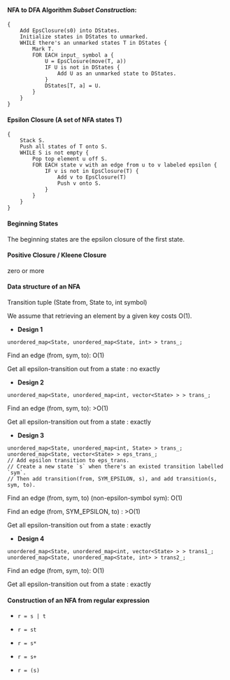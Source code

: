 
#### NFA to DFA Algorithm *Subset Construction*: 
```
{
    Add EpsClosure(s0) into DStates.
    Initialize states in DStates to unmarked.
    WHILE there's an unmarked states T in DStates {
        Mark T.
        FOR EACH input_ symbol a {
            U = EpsClosure(move(T, a))
            IF U is not in DStates {
                Add U as an unmarked state to DStates.
            }
            DStates[T, a] = U.
        }
    }
}
```

#### Epsilon Closure (A set of NFA states T)
```
{
    Stack S.
    Push all states of T onto S.
    WHILE S is not empty {
        Pop top element u off S.
        FOR EACH state v with an edge from u to v labeled epsilon {
            IF v is not in EpsClosure(T) {
                Add v to EpsClosure(T)
                Push v onto S.
            }
        }
    }
}
```

#### Beginning States
 
The beginning states are the epsilon closure of the first state.

#### Positive Closure / Kleene Closure

zero or more

#### Data structure of an NFA

Transition tuple (State from, State to, int symbol)

We assume that retrieving an element by a given key costs O(1).

+ **Design 1**
```
unordered_map<State, unordered_map<State, int> > trans_;
```

Find an edge (from, sym, to): O(1)

Get all epsilon-transition out from a state : no exactly

+ **Design 2**
```
unordered_map<State, unordered_map<int, vector<State> > > trans_;
```

Find an edge (from, sym, to): >O(1)

Get all epsilon-transition out from a state : exactly

+ **Design 3**

```
unordered_map<State, unordered_map<int, State> > trans_;
unordered_map<State, vector<State> > eps_trans_;
// Add epsilon transition to eps_trans.
// Create a new state `s` when there's an existed transition labelled `sym`.
// Then add transition(from, SYM_EPSILON, s), and add transition(s, sym, to).
```

Find an edge (from, sym, to) (non-epsilon-symbol sym): O(1)

Find an edge (from, SYM_EPSILON, to) : >O(1)

Get all epsilon-transition out from a state : exactly

+ **Design 4**

```
unordered_map<State, unordered_map<int, vector<State> > > trans1_;
unordered_map<State, unordered_map<State, int> > trans2_;
```

Find an edge (from, sym, to): O(1)

Get all epsilon-transition out from a state : exactly

#### Construction of an NFA from regular expression

+ `r = s | t`

+ `r = st `

+ `r = s*`

+ `r = s+`

+ `r = (s)`
